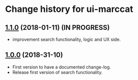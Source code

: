 # Change history for ui-marccat


## [1.1.0](https://github.com/folio-org/ui-marccat/tree/v1.1.0) (2018-01-11) (IN PROGRESS)
* improvement search functionality, logic and UX side.

## [1.0.0](https://github.com/folio-org/ui-marccat/tree/v1.0.0) (2018-31-10)

* First version to have a documented change-log.
* Release first version of search functionality.
